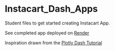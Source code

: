 # Instacart_Dash_Apps

Student files to get started creating Instacart App.

See completed app deployed on [Render](https://instacart-orders-by-hour-day.onrender.com/)

Inspiration drawn from the [Plotly Dash Tutorial](https://dash.plotly.com/tutorial)
